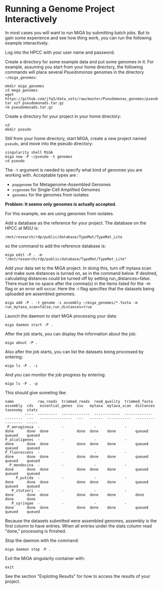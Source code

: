 # Running a Genome Project Interactively

In most cases you will want to run MiGA by submitting batch jobs. But to gain some experience and see how thing work, you can run the following example interactively.  

Log into the HPCC with your user name and password.  

Create a directory for some example data and put some genomes in it. For example, assuming you start from your home directory, the following commands will place several *Psuedomonas* genomes in the directory `~/miga_genomes`:  

```
mkdir miga_genomes
cd mega_genomes
wget https://github.com/jfq3/data_sets/raw/master/Pseudomonas_genomes/pseudomonads.tar.gz
tar xzf pseudomonads.tar.gz
rm pseudomonads.tar.gz
```
Create a directory for your project in your home directory:  

```
cd
mkdir pseudo
```
Still from your home directory, start MiGA, create a new project named `pseudo`, and move into the pseudo directory:  

```
singularity shell MiGA
miga new -P ~/pseudo -t genomes
cd pseudo
```
The `-t` argument is needed to specify what kind of genomes you are working with.  Acceptable types are :  

- `popgenome` for Metagenome-Assembled Genomes
- `scgenome` for Single-Cell Amplified Genomes
- `genomes` for the genomes from isolates

**Problem: It seems only genomes is actually accepted.**

For this example, we are using genomes from isolates.  

Add a database as the reference for your project. The database on the HPCC at MSU is:  

`/mnt/research/rdp/public/database/TypeMat/TypeMat_Lite`

so the command to add the reference database is:  

```
miga edit -P . -m "/mnt/research/rdp/public/database/TypeMat/TypeMat_Lite"
```

Add your data set to the MiGA project. In doing this, turn off mytaxa scan and make sure distances is turned on, as in the command below. If desitred, calculating distances could be turned off by setting run_distances=false. There must be no space after the comma(s) in the items listed for the -m flag or an error will occur. Here the -i flag specifies that the datasets being uploaded are assembled genomes.

```
miga add -P . -t genome -i assembly ~/miga_genomes/*.fasta -m run_mytaxa_scan=false,run_distances=true
```

Launch the daemon to start MiGA processing your data:  

```
miga daemon start -P .
```

After the job starts, you can display the information about the job:  

```
miga about -P .
```
Also after the job starts, you can list the datasets being processed by entering:  

```
miga ls -P . -i 
```

And you can monitor the job progress by entering:  

```
miga ls -P . -p
```
This should give someting like:

```
name           raw_reads  trimmed_reads  read_quality  trimmed_fasta  assembly  cds   essential_genes  ssu   mytaxa  mytaxa_scan  distances  taxonomy  stats
         ----  ---------  -------------  ------------  -------------  --------  ---   ---------------  ---   ------  -----------  ---------  --------  -----
 P_aeruginosa  -          -              -             -              done      done  done             done  done    done         queued     queued    queued
P_alcaligenes  -          -              -             -              done      done  done             done  done    done         queued     queued    queued
P_fluorescens  -          -              -             -              done      done  done             done  done    done         queued     queued    queued
  P_mendocina  -          -              -             -              done      done  done             done  done    done         queued     queued    queued
     P_putida  -          -              -             -              done      done  done             done  done    done         queued     queued    queued
   P_stutzeri  -          -              -             -              done      done  done             done  done    done         done       done      done
   P_syringae  -          -              -             -              done      done  done             done  done    done         queued     queued    queued
```
Because the datasets submitted were assembled genomes, assembly is the first column to have entries. When all entries under the stats column read "done," processing is finished.

Stop the daemon with the command:

```
miga daemon stop -P .
```

Exit the MiGA singularity container with:

```
exit
```
See the section "Exploting Results" for how to access the results of your project.
